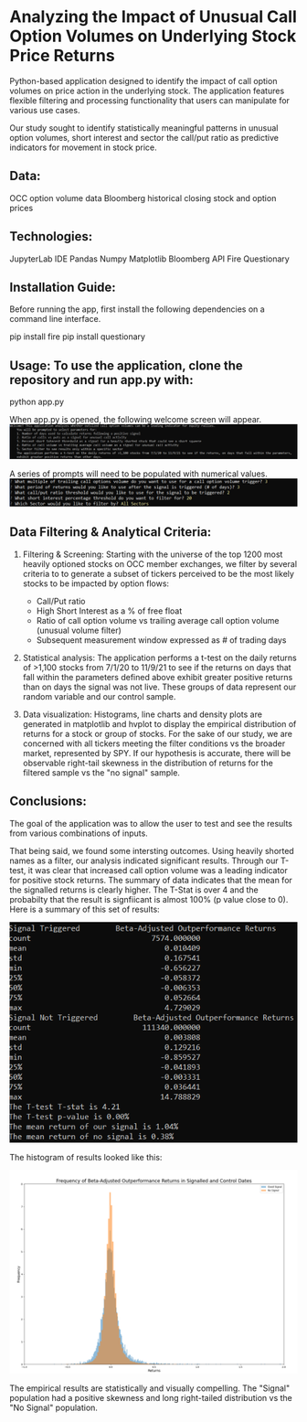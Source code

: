 # Analyzing the Impact of Unusual Call Option Volumes on Underlying Stock Price Returns

Python-based application designed to identify the impact of call option volumes on price action in the underlying stock.  The application features flexible filtering and processing functionality that users can manipulate for various use cases.  

Our study sought to identify statistically meaningful patterns in unusual option volumes, short interest and sector the call/put ratio as predictive indicators for movement in stock price.


## Data:

OCC option volume data
Bloomberg historical closing stock and option prices


## Technologies:

JupyterLab IDE
Pandas
Numpy
Matplotlib
Bloomberg API
Fire
Questionary


## Installation Guide:
Before running the app, first install the following dependencies on a command line interface.

  pip install fire
  pip install questionary


## Usage: To use the application, clone the repository and run **app.py** with:

python app.py

When app.py is opened, the following welcome screen will appear.
![AppIntro](Images/AppIntro.PNG)

A series of prompts will need to be populated with numerical values.
![AppQuestions](Images/AppQuestions.PNG)



## Data Filtering & Analytical Criteria:

1. Filtering & Screening: Starting with the universe of the top 1200 most heavily optioned stocks on OCC member exchanges, we filter by several criteria to to generate a subset of tickers perceived to be the most likely stocks to be impacted by option flows:

    - Call/Put ratio
    - High Short Interest as a % of free float
    - Ratio of call option volume vs trailing average call option volume (unusual volume filter)
    - Subsequent measurement window expressed as # of trading days 

2. Statistical analysis:   The application performs a t-test on the daily returns of >1,100 stocks from 7/1/20 to 11/9/21 to see if the returns on days that fall within the parameters defined above exhibit greater positive returns than on days the signal was not live.  These groups of data represent our random variable and our control sample.

3. Data visualization:     Histograms, line charts and density plots are generated in matplotlib and hvplot to display the empirical distribution of returns for a stock or group of stocks.  For the sake of our study, we are concerned with all tickers meeting the filter conditions vs the broader market, represented by SPY.  If our hypothesis is accurate, there will be observable right-tail skewness in the distribution of returns for the filtered sample vs the "no signal" sample.  


## Conclusions:
The goal of the application was to allow the user to test and see the results from various combinations of inputs.

That being said, we found some intersting outcomes.  Using heavily shorted names as a filter, our analysis indicated significant results.  Through our T-test, it was clear that increased call option volume was a leading indicator for positive stock returns.  The summary of data indicates that the mean for the signalled returns is clearly higher.  The T-Stat is over 4 and the probabilty that the result is signfiicant is almost 100% (p value close to 0).  Here is a summary of this set of results:

![Return Summary Stats](Images/ReturnSummaryStats.PNG)

The histogram of results looked like this:

![Histogram of Returns](Images/Histogram.PNG)

The empirical results are statistically and visually compelling.  The "Signal" population had a positive skewness and long right-tailed distribution vs the "No Signal" population.

